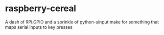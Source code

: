 raspberry-cereal
================

A dash of RPi.GPIO and a sprinkle of python-uinput make for something that maps serial inputs to key presses
